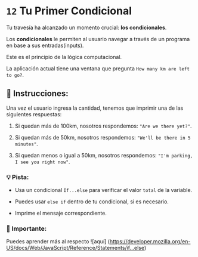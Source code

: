# `12` Tu Primer Condicional

Tu travesía ha alcanzado un momento crucial: **los condicionales**. 

Los **condicionales** le permiten al usuario navegar a través de un programa en base a sus entradas(inputs). 

Este es el principio de la lógica computacional.

La aplicación actual tiene una ventana que pregunta `How many km are left to go?`. 


## :pencil: Instrucciones:

Una vez el usuario ingresa la cantidad, tenemos que imprimir una de las siguientes respuestas:

1. Si quedan más de 100km, nosotros respondemos: `"Are we there yet?"`.

2. Si quedan más de 50km, nosotros respondemos: `"We'll be there in 5 minutes"`.

3. Si quedan menos o igual a 50km, nosotros respondemos: `"I'm parking, I see you right now"`.

### 💡 Pista:

* Usa un condicional `If...else` para verificar el valor `total` de la variable.

* Puedes usar `else if` dentro de tu condicional, si es necesario.

* Imprime el mensaje correspondiente. 

### :mag_right: Importante:

Puedes aprender más al respecto ![aquí]
 (https://developer.mozilla.org/en-US/docs/Web/JavaScript/Reference/Statements/if...else)
